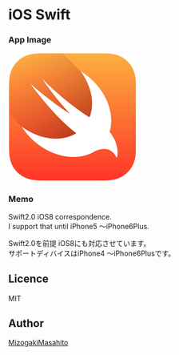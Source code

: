 # iOS Swift

 ### App Image ###
![Alt Text](https://github.com/TechResidence/SwiftTutorial/blob/master/Swift-logo.png)  

### Memo ###
Swift2.0
iOS8 correspondence.  
I support that until iPhone5 〜iPhone6Plus.  

Swift2.0を前提
iOS8にも対応させています。  
サポートディバイスはiPhone4 〜iPhone6Plusです。

## Licence

MIT

## Author

[MizogakiMasahito](https://github.com/MMasahito)
